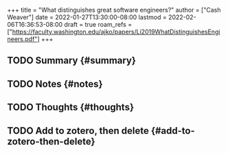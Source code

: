 +++
title = "What distinguishes great software engineers?"
author = ["Cash Weaver"]
date = 2022-01-27T13:30:00-08:00
lastmod = 2022-02-06T16:36:53-08:00
draft = true
roam_refs = ["https://faculty.washington.edu/ajko/papers/Li2019WhatDistinguishesEngineers.pdf"]
+++

## <span class="org-todo todo TODO">TODO</span> Summary {#summary}


## <span class="org-todo todo TODO">TODO</span> Notes {#notes}


## <span class="org-todo todo TODO">TODO</span> Thoughts {#thoughts}


## <span class="org-todo todo TODO">TODO</span> Add to zotero, then delete {#add-to-zotero-then-delete}
